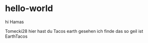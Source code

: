 # hello-world

hi Hamas

Tomecki28 hier hast du Tacos earth gesehen
ich finde das so geil ist EarthTacos
